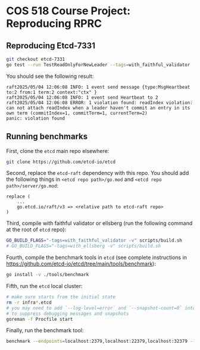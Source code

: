 # COS 518 Course Project: Reproducing RPRC

## Reproducing Etcd-7331

```bash
git checkout etcd-7331
go test --run TestReadOnlyForNewLeader --tags=with_faithful_validator
```

You should see the following result:

```
raft2025/05/04 12:06:08 INFO: 1 event send message {type:MsgHeartbeat to:2 from:1 term:2 context:"ctx" }
raft2025/05/04 12:06:08 INFO: 1 event send Heartbeat to 2
raft2025/05/04 12:06:08 ERROR: 1 violation found: readIndex violation: can not attach readIndex when a leader haven't commit an entry in its own term (commitIndex=1, commitTerm=1, currentTerm=2)
panic: violation found
```

## Running benchmarks

First, clone the `etcd` main repo elsewhere:

```bash
git clone https://github.com/etcd-io/etcd
```

Second, replace the `etcd-raft` dependency with this repo. You should add the following things in `<etcd repo path>/go.mod` and `<etcd repo path>/server/go.mod`:

```
replace (
	...
	go.etcd.io/raft/v3 => <relative path to etcd-raft repo>
)
```

Third, compile with faithful validator or ellsberg (run the following command at the root of `etcd` repo):

```bash
GO_BUILD_FLAGS="-tags=with_faithful_validator -v" scripts/build.sh
# GO_BUILD_FLAGS="-tags=with_ellsberg -v" scripts/build.sh
```

Fourth, compile the benchmark tools in `etcd` (see complete instructions in <https://github.com/etcd-io/etcd/tree/main/tools/benchmark>):

```bash
go install -v ./tools/benchmark
```

Fifth, run the `etcd` local cluster:

```bash
# make sure starts from the initial state
rm -r infra*.etcd
# you may need to add `--log-level=error` and `--snapshot-count=0` into `Profile`
# to suppress debugging messages and snapshots
goreman -f Procfile start
```

Finally, run the benchmark tool:

```bash
benchmark --endpoints=localhost:2379,localhost:22379,localhost:32379 --conns=10 --clients=10 put --total=1000
```
